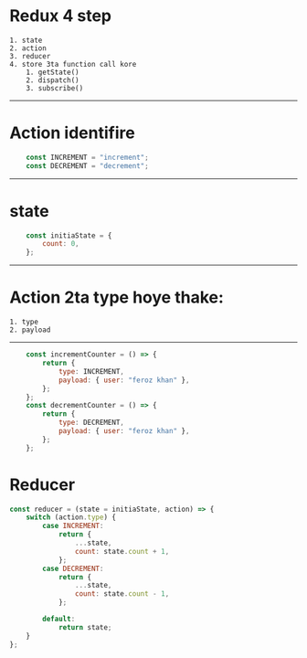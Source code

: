 # Redux 4 step

    1. state 
    2. action 
    3. reducer
    4. store 3ta function call kore
        1. getState()
        2. dispatch()
        3. subscribe()
-----------------------------------
# Action identifire
```javascript
    const INCREMENT = "increment";
    const DECREMENT = "decrement";
```
------------------------------------
# state
```javascript
    const initiaState = {
        count: 0,
    };
 ```
---------------------
# Action 2ta type hoye thake:
    1. type
    2. payload
---------------------
```javascript
    const incrementCounter = () => {
        return {
            type: INCREMENT,
            payload: { user: "feroz khan" },
        };
    };
    const decrementCounter = () => {
        return {
            type: DECREMENT,
            payload: { user: "feroz khan" },
        };
    };
```

# Reducer
```javascript
const reducer = (state = initiaState, action) => {
    switch (action.type) {
        case INCREMENT:
            return {
                ...state,
                count: state.count + 1,
            };
        case DECREMENT:
            return {
                ...state,
                count: state.count - 1,
            };

        default:
            return state;
    }
};
```
